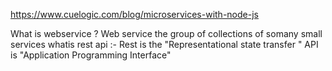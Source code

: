 https://www.cuelogic.com/blog/microservices-with-node-js

What is webservice ?
    Web service the group of collections of somany small services 
whatis rest api :-
    Rest  is the "Representational state transfer "
    API is "Application Programming Interface" 